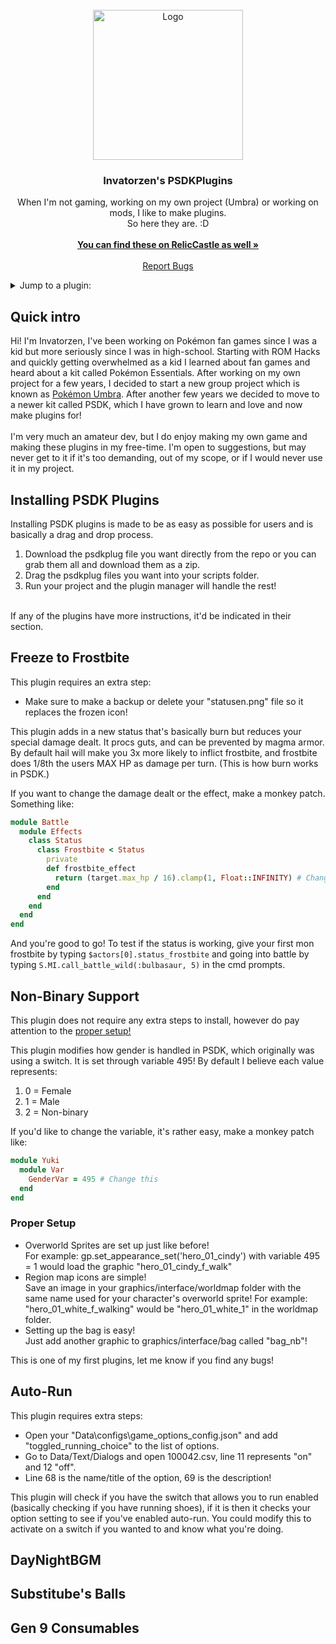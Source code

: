 <!-- PROJECT LOGO -->
<br />
<div align="center">
  <a href="https://github.com/invatorzen/PSDKPlugins">
    <img src="https://i.imgur.com/Q3LOc4v.png" alt="Logo" width="240" height="240">
  </a>

  <h3 align="center">Invatorzen's PSDKPlugins</h3>

  <p align="center">
    When I'm not gaming, working on my own project (Umbra) or working on mods, I like to make plugins. <br />
    So here they are. :D
    <br /> <br />
    <a href="https://reliccastle.com/members/781/#resources"><strong>You can find these on RelicCastle as well »</strong></a>
    <br />
    <br />
    <a href="https://github.com/invatorzen/InvatorzenPSDKPlugins/issues">Report Bugs</a>
  </p>
</div>


<!-- TABLE OF CONTENTS -->
<details>
  <summary>Jump to a plugin:</summary>
  <ul>
    <li><a href="#freeze-to-frostbite">Freeze to Frostbite</a></li>
    <li><a href="#non-binary-support">Non-Binary Support</a></li>
    <li><a href="#auto-run">Toggle Autorun</a></li>
    <li><a href="#daynightbgm">DayNightBGM Changer</a></li>
    <li><a href="#substitubes-balls">Substitube's Balls</a></li>
    <li><a href="#gen-9-consumables">Gen 9 Consumable Held Item Mechanics</a></li>
  </ul>
</details>

<!-- ABOUT THE PROJECT -->
## Quick intro
Hi! I'm Invatorzen, I've been working on Pokémon fan games since I was a kid but more seriously since I was in high-school. Starting with ROM Hacks and quickly getting overwhelmed as a kid I learned about 
fan games and heard about a kit called Pokémon Essentials. After working on my own project for a few years, I decided to start a new group project which is known as [Pokémon Umbra](https://twitter.com/PokemonUmbra). 
After another few years we decided to move to a newer kit called PSDK, which I have grown to learn and love and now make plugins for!
<br/><br/>
I'm very much an amateur dev, but I do enjoy making my own game and making these plugins in my free-time. I'm open to suggestions, but may never get to it if it's too demanding, out of my scope, or if I would never use it in my project.

<!-- Installing PSDK Plugins -->
## Installing PSDK Plugins
Installing PSDK plugins is made to be as easy as possible for users and is basically a drag and drop process.
<ol>
  <li>Download the psdkplug file you want directly from the repo or you can grab them all and download them as a zip.</li>
  <li>Drag the psdkplug files you want into your scripts folder.</li>
  <li>Run your project and the plugin manager will handle the rest!</li>
</ol>
<br/>
If any of the plugins have more instructions, it'd be indicated in their section.

<!-- Frostbite -->
## Freeze to Frostbite
This plugin requires an extra step:
<ul>
  <li>Make sure to make a backup or delete your "statusen.png" file so it replaces the frozen icon!</li>
</ul>

This plugin adds in a new status that's basically burn but reduces your special damage dealt. It procs guts, and can be prevented by magma armor. By default hail will make you 3x more likely to inflict frostbite, 
and frostbite does 1/8th the users MAX HP as damage per turn. (This is how burn works in PSDK.)

If you want to change the damage dealt or the effect, make a monkey patch. Something like:
```rb
module Battle
  module Effects
    class Status
      class Frostbite < Status
        private
        def frostbite_effect
          return (target.max_hp / 16).clamp(1, Float::INFINITY) # Change this
        end
      end
    end
  end
end
```
And you're good to go! To test if the status is working, give your first mon frostbite by typing ``$actors[0].status_frostbite`` and going into battle by typing ``S.MI.call_battle_wild(:bulbasaur, 5)`` in the cmd prompts.

<!-- Nb Support -->
## Non-Binary Support
This plugin does not require any extra steps to install, however do pay attention to the <a href="#proper-setup">proper setup!</a>

This plugin modifies how gender is handled in PSDK, which originally was using a switch. It is set through variable 495!
By default I believe each value represents:
<ol>
  <li>0 = Female</li>
  <li>1 = Male</li>
  <li>2 = Non-binary</li>
</ol>

If you'd like to change the variable, it's rather easy, make a monkey patch like:
```rb
module Yuki
  module Var
    GenderVar = 495 # Change this 
  end
end
```

### Proper Setup
<ul>
  <li>Overworld Sprites are set up just like before!</li>
  For example: gp.set_appearance_set('hero_01_cindy') with variable 495 = 1 would load the graphic "hero_01_cindy_f_walk"
  <li>Region map icons are simple!</li>
  Save an image in your graphics/interface/worldmap folder with the same name used for your character's overworld sprite!
  For example: "hero_01_white_f_walking" would be "hero_01_white_1" in the worldmap folder.
  <li>Setting up the bag is easy!</li>
  Just add another graphic to graphics/interface/bag called "bag_nb"!
</ul>
This is one of my first plugins, let me know if you find any bugs!

<!-- Auto-Run -->
## Auto-Run
This plugin requires extra steps:
<ul>
  <li>Open your "Data\configs\game_options_config.json" and add "toggled_running_choice" to the list of options.</li>
  <li>Go to Data/Text/Dialogs and open 100042.csv, line 11 represents "on" and 12 "off".</li>
  <li>Line 68 is the name/title of the option, 69 is the description!</li>
</ul>

This plugin will check if you have the switch that allows you to run enabled (basically checking if you have running shoes), if it is then it checks your option setting to see if you've enabled auto-run. You could modify this to activate on a switch if you wanted to and know what you're doing. 

<!-- DayNightBGM -->
## DayNightBGM

<!-- Sub's balls -->
## Substitube's Balls

<!-- Consumables -->
## Gen 9 Consumables
